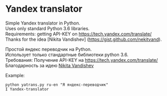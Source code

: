 # Yandex translator

Simple Yandex translator in Python.<br>
Uses only standard Python 3.6 libraries.<br>
Requirements: getting API-KEY on https://tech.yandex.com/translate/<br>
Thanks for the idea [Nikita Vandishev] (https://gist.github.com/nekitvand).<br>

Простой яндекс переводчик на Python.<br>
Использует только стандартные библиотеки python 3.6.<br>
Требования: Получение API-KEY на https://tech.yandex.com/translate/<br>
Благодарность за идею [Nikita Vandishev](https://gist.github.com/nekitvand)<br>

Example:
```shell
python yatrans.py ru-en "Я яндекс-переводчик"
I Yandex-translator
```

